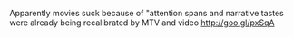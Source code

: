 Apparently movies suck because of "attention spans and narrative tastes were already being recalibrated by MTV and video http://goo.gl/pxSqA
